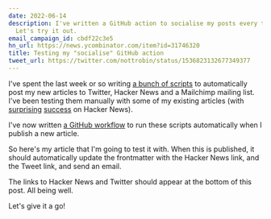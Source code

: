 ```yaml
---
date: 2022-06-14
description: I've written a GitHub action to socialise my posts every time I commit.
  Let's try it out.
email_campaign_id: cbdf22c3e5
hn_url: https://news.ycombinator.com/item?id=31746320
title: Testing my "socialise" GitHub action
tweet_url: https://twitter.com/nottrobin/status/1536823132677349377
---
```


I've spent the last week or so writing [a bunch of scripts](https://github.com/nottrobin/social-poster) to automatically post my new articles to Twitter, Hacker News and a Mailchimp mailing list. I've been testing them manually with some of my existing articles (with [surprising](https://news.ycombinator.com/item?id=31653748) [success](https://news.ycombinator.com/item?id=31646936) on Hacker News).

I've now written [a GitHub workflow](https://github.com/nottrobin/robinwinslow.uk/blob/main/.github/workflows/publish.yaml) to run these scripts automatically when I publish a new article.

So here's my article that I'm going to test it with. When this is published, it should automatically update the frontmatter with the Hacker News link, and the Tweet link, and send an email.

The links to Hacker News and Twitter should appear at the bottom of this post. All being well.

Let's give it a go!